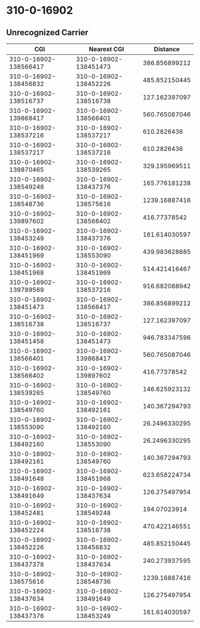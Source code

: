 # 310-0-16902
## Unrecognized Carrier


| CGI | Nearest CGI | Distance |
|-----|-------------|----------|
| 310-0-16902-138566417 | 310-0-16902-138451473 | 386.856899212 |
| 310-0-16902-138456832 | 310-0-16902-138452226 | 485.852150445 |
| 310-0-16902-138516737 | 310-0-16902-138516738 | 127.162397097 |
| 310-0-16902-139868417 | 310-0-16902-138566401 | 560.765087046 |
| 310-0-16902-138537216 | 310-0-16902-138537217 | 610.2826436 |
| 310-0-16902-138537217 | 310-0-16902-138537216 | 610.2826436 |
| 310-0-16902-139870465 | 310-0-16902-138539265 | 329.195969511 |
| 310-0-16902-138549248 | 310-0-16902-138437376 | 165.776181238 |
| 310-0-16902-138548736 | 310-0-16902-138575616 | 1239.16887416 |
| 310-0-16902-139897602 | 310-0-16902-138566402 | 416.77378542 |
| 310-0-16902-138453249 | 310-0-16902-138437376 | 161.614030597 |
| 310-0-16902-138451969 | 310-0-16902-138553090 | 439.983628685 |
| 310-0-16902-138451968 | 310-0-16902-138451969 | 514.421416467 |
| 310-0-16902-139789569 | 310-0-16902-138537216 | 916.682088942 |
| 310-0-16902-138451473 | 310-0-16902-138566417 | 386.856899212 |
| 310-0-16902-138516738 | 310-0-16902-138516737 | 127.162397097 |
| 310-0-16902-138451458 | 310-0-16902-138451473 | 946.783347596 |
| 310-0-16902-138566401 | 310-0-16902-139868417 | 560.765087046 |
| 310-0-16902-138566402 | 310-0-16902-139897602 | 416.77378542 |
| 310-0-16902-138539265 | 310-0-16902-138549760 | 146.625923132 |
| 310-0-16902-138549760 | 310-0-16902-138492161 | 140.367294793 |
| 310-0-16902-138553090 | 310-0-16902-138492160 | 26.2496330295 |
| 310-0-16902-138492160 | 310-0-16902-138553090 | 26.2496330295 |
| 310-0-16902-138492161 | 310-0-16902-138549760 | 140.367294793 |
| 310-0-16902-138491648 | 310-0-16902-138451968 | 623.658224734 |
| 310-0-16902-138491649 | 310-0-16902-138437634 | 126.275497954 |
| 310-0-16902-138452481 | 310-0-16902-138549248 | 194.07023914 |
| 310-0-16902-138452224 | 310-0-16902-138516738 | 470.422146551 |
| 310-0-16902-138452226 | 310-0-16902-138456832 | 485.852150445 |
| 310-0-16902-138437378 | 310-0-16902-138437634 | 240.273937595 |
| 310-0-16902-138575616 | 310-0-16902-138548736 | 1239.16887416 |
| 310-0-16902-138437634 | 310-0-16902-138491649 | 126.275497954 |
| 310-0-16902-138437376 | 310-0-16902-138453249 | 161.614030597 |
